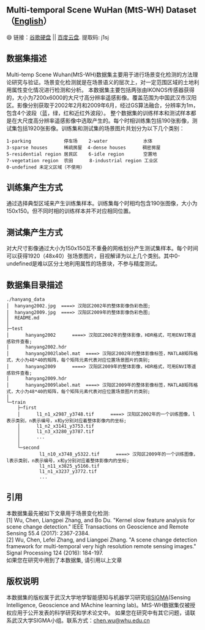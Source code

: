 ## Multi-temporal Scene WuHan (MtS-WH) Dataset（[English](https://github.com/rulixiang/HanyangDataset/blob/master/README.md)）
:smile: 链接：[谷歌硬盘](https://drive.google.com/open?id=1gIW35zkRA-s0nA7mx8KHiXZDSln9Wxy0) || [百度云盘](https://pan.baidu.com/s/1pe3mhl1AE_SBw3KbxKOHyg). 提取码: j1sj

## 数据集描述
Multi-temp Scene Wuhan(MtS-WH)数据集主要用于进行场景变化检测的方法理论研究与验证。场景变化检测就是在场景语义的层次上，对一定范围区域的土地利用属性变化情况进行检测和分析。
本数据集主要包括两张由IKONOS传感器获得的，大小为7200x6000的大尺寸高分辨率遥感影像。覆盖范围为中国武汉市汉阳区。影像分别获取于2002年2月和2009年6月，经过GS算法融合，分辨率为1m，包含4个波段（蓝，绿，红和近红外波段）。
整个数据集的训练样本和测试样本都是在大尺度高分辨率遥感影像中选取产生的。每个时相训练集包括190张影像，测试集包括1920张影像。训练集和测试集的场景图片共划分为以下几个类别：

```
1-parking            停车场    2-water             水体
3-sparse houses      稀疏房屋  4-dense houses      稠密房屋
5-residential region 居民区    6-idle region       空置地
7-vegetation region  农田      8-industrial region 工业区
0-undefined 未定义区域（不使用）
```

## 训练集产生方式

通过选择典型区域来产生训练集样本。训练集每个时相均包含190张图像，大小为150x150。但不同时相的训练样本并不对应相同位置。

## 测试集产生方式

对大尺寸影像通过大小为150x150互不重叠的网格划分产生测试集样本。每个时间可以获得1920（48x40）张场景图片，目视解译为以上几个类别。其中0-undefined是难以区分土地利用属性的场景块，不参与精度测试。

## 数据集目录描述

```
./hanyang_data  
│  hanyang2002.jpg  ====> 汉阳区2002年的整体影像伪彩色图;  
│  hanyang2009.jpg  ====> 汉阳区2009年的整体影像伪彩色图;  
│  README.md  
│  
├─test  
│      hanyang2002      ====> 汉阳区2002年的整体影像，HDR格式，可用ENVI等遥感软件查看;  
│      hanyang2002.hdr  
│      hanyang2002label.mat  ====> 汉阳区2002年的整体影像标签，MATLAB矩阵格式，大小为48*40的矩阵，每个矩阵元素代表对应位置场景图片的类别;  
│      hanyang2009      ====> 汉阳区2009年的整体影像，HDR格式，可用ENVI等遥感软件查看;  
│      hanyang2009.hdr    
│      hanyang2009label.mat  ====> 汉阳区2009年的整体影像标签，MATLAB矩阵格式，大小为48*40的矩阵，每个矩阵元素代表对应位置场景图片的类别;  
│  
└─train  
    ├─first  
    │      l1_n1_x2987_y3748.tif      ====> 汉阳区2002年的一个训练图像，l表示类别，n表示编号，x和y分别对应着整体影像内的坐标;  
    │      l1_n2_x3141_y3753.tif  
    │      l1_n3_x3280_y3787.tif  
    │      ...  
    │  
    └─second  
            l1_n10_x3748_y5322.tif      ====> 汉阳区2009年的一个训练图像，l表示类别，n表示编号，x和y分别对应着整体影像内的坐标;  
            l1_n11_x3825_y5166.tif  
            l1_n1_x3237_y3772.tif  
            ...  
```

## 引用

本数据集最先被如下文章用于场景变化检测:  
[1] Wu, Chen, Liangpei Zhang, and Bo Du. "Kernel slow feature analysis for scene change detection." IEEE Transactions on Geoscience and Remote Sensing 55.4 (2017): 2367-2384.   
[2] Wu, Chen, Lefei Zhang, and Liangpei Zhang. "A scene change detection framework for multi-temporal very high resolution remote sensing images." Signal Processing 124 (2016): 184-197.   
如果您在研究中用到了本数据集, 请引用以上文章

## 版权说明

本数据集的版权属于武汉大学地学智能感知与机器学习研究组[SIGMA](http://sigma.whu.edu.cn/)(Sensing Intelligence, Geoscience and MAchine learning lab)。MtS-WH数据集仅被授权应用于公开发表的科学研究和学术论文中。
如果您在研究中有其它问题，请联系武汉大学SIGMA小组。联系方式：chen.wu@whu.edu.cn

